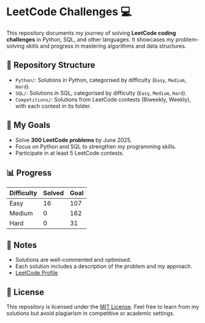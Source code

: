 # LeetCode Challenges 💻

This repository documents my journey of solving **LeetCode coding challenges** in Python, SQL, and other languages. It showcases my problem-solving skills and progress in mastering algorithms and data structures.

## 📂 Repository Structure

- `Python/`: Solutions in Python, categorised by difficulty (`Easy`, `Medium`, `Hard`).
- `SQL/`: Solutions in SQL, categorised by difficulty (`Easy`, `Medium`, `Hard`).
- `Competitions/`: Solutions from LeetCode contests (Biweekly, Weekly), with each contest in its folder.

## 🚀 My Goals
- Solve **300 LeetCode problems** by June 2025.
- Focus on Python and SQL to strengthen my programming skills.
- Participate in at least 5 LeetCode contests.

## 📊 Progress
| Difficulty | Solved | Goal |
|------------|--------|------|
| Easy       |   16   |  107 |
| Medium     |   0    |  162 |
| Hard       |   0    |  31  |

## 📖 Notes
- Solutions are well-commented and optimised.
- Each solution includes a description of the problem and my approach.
- [LeetCode Profile](https://leetcode.com/u/datawithmattfinster/)

## 📜 License
This repository is licensed under the [MIT License](LICENSE). Feel free to learn from my solutions but avoid plagiarism in competitive or academic settings.
